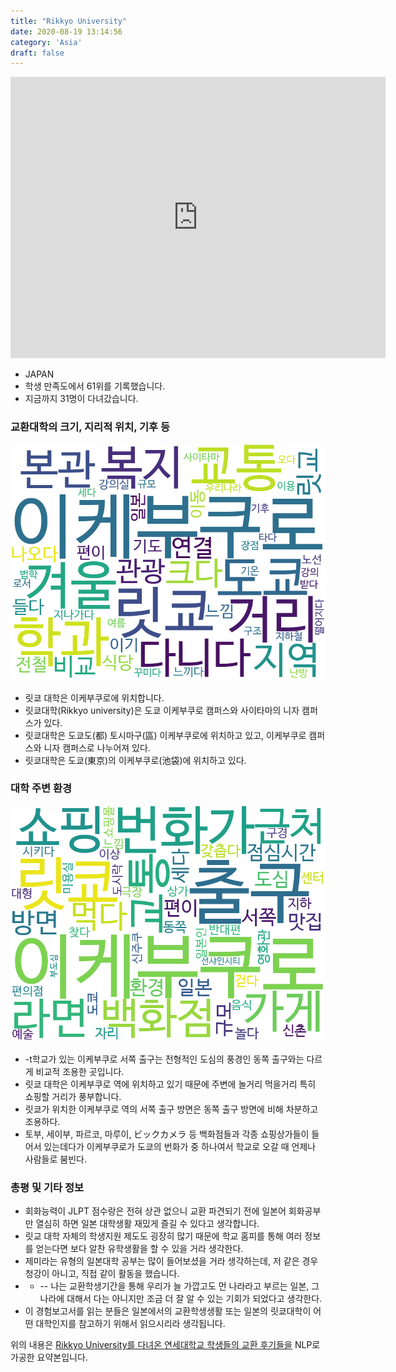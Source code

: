 ```yaml
---
title: "Rikkyo University"
date: 2020-08-19 13:14:56
category: 'Asia'
draft: false
---
```


<iframe
width="600"
height="450"
frameborder="0" style="border:0"
src="https://www.google.com/maps/embed/v1/place?key=AIzaSyC9e1AME-pVmWC4hBpFdu5S4dKzyepa3HQ&q=Rikkyo+University&center=35.72995039999999,139.7022176&zoom=14" allowfullscreen>
</iframe>

* JAPAN
* 학생 만족도에서 61위를 기록했습니다.
* 지금까지 31명이 다녀갔습니다. 

### 교환대학의 크기, 지리적 위치, 기후 등

![gen_info-WordCloud](../univ_wordclouds_okt/gen_info/JP000022_gen_info_okt.png)

* 릿쿄 대학은 이케부쿠로에 위치합니다.
* 릿쿄대학(Rikkyo university)은 도쿄 이케부쿠로 캠퍼스와 사이타마의 니자 캠퍼스가 있다.
* 릿쿄대학은 도쿄도(都) 토시마구(區) 이케부쿠로에 위치하고 있고, 이케부쿠로 캠퍼스와 니자 캠퍼스로 나누어져 있다.
* 릿쿄대학은 도쿄(東京)의 이케부쿠로(池袋)에 위치하고 있다.


### 대학 주변 환경

![env_info-WordCloud](../univ_wordclouds_okt/env_info/JP000022_env_info_okt.png)

* -t학교가 있는 이케부쿠로 서쪽 출구는 전형적인 도심의 풍경인 동쪽 출구와는 다르게 비교적 조용한 곳입니다.
* 릿쿄 대학은 이케부쿠로 역에 위치하고 있기 때문에 주변에 놀거리 먹을거리 특히 쇼핑할 거리가 풍부합니다.
* 릿쿄가 위치한 이케부쿠로 역의 서쪽 출구 방면은 동쪽 출구 방면에 비해 차분하고 조용하다.
* 토부, 세이부, 파르코, 마루이, ビックカメラ 등 백화점들과 각종 쇼핑상가들이 들어서 있는데다가 이케부쿠로가 도쿄의 번화가 중 하나여서 학교로 오갈 때 언제나 사람들로 붐빈다.


### 총평 및 기타 정보 
* 회화능력이 JLPT 점수랑은 전혀 상관 없으니 교환 파견되기 전에 일본어 회화공부만 열심히 하면 일본 대학생활 재밌게 즐길 수 있다고 생각합니다.
* 릿교 대학 자체의 학생지원 제도도 굉장히 많기 때문에 학교 홈피를 통해 여러 정보를 얻는다면 보다 알찬 유학생활을 할 수 있을 거라 생각한다.
* 제미라는 유형의 일본대학 공부는 많이 들어보셨을 거라 생각하는데, 저 같은 경우 청강이 아니고, 직접 같이 활동을 했습니다.
* - -- 나는 교환학생기간을 통해 우리가 늘 가깝고도 먼 나라라고 부르는 일본, 그 나라에 대해서 다는 아니지만 조금 더 잘 알 수 있는 기회가 되었다고 생각한다.
* 이 경험보고서를 읽는 분들은 일본에서의 교환학생생활 또는 일본의 릿쿄대학이 어떤 대학인지를 참고하기 위해서 읽으시리라 생각됩니다.


위의 내용은 [Rikkyo University를 다녀온 연세대학교 학생들의 교환 후기들을](http://oia.yonsei.ac.kr/partner/expReport.asp?ucode=JP000022&bgbn=A) NLP로 가공한 요약본입니다. 
